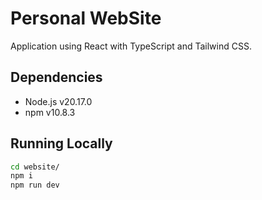 # Personal WebSite

Application using React with TypeScript and Tailwind CSS.

## Dependencies

- Node.js v20.17.0
- npm v10.8.3

## Running Locally

```sh
cd website/
npm i
npm run dev
```
